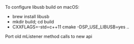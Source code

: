 To configure libusb build on macOS:
- brew install libusb
- mkdir build; cd build
- CXXFLAGS=-std=c++11 cmake -DSP_USE_LIBUSB=yes ..

Port old mListener method calls to new api